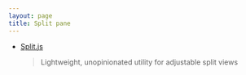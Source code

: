 ```yaml
---
layout: page
title: Split pane
---
```


- [Split.js](https://github.com/nathancahill/Split.js)
  > Lightweight, unopinionated utility for adjustable split views
